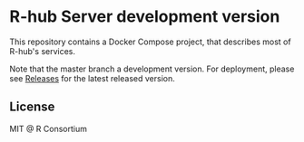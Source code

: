 
# R-hub Server development version

This repository contains a Docker Compose project, that describes
most of R-hub's services.

Note that the master branch a development version. For deployment,
please see [Releases](../../releases) for the latest released version.

## License

MIT @ R Consortium
